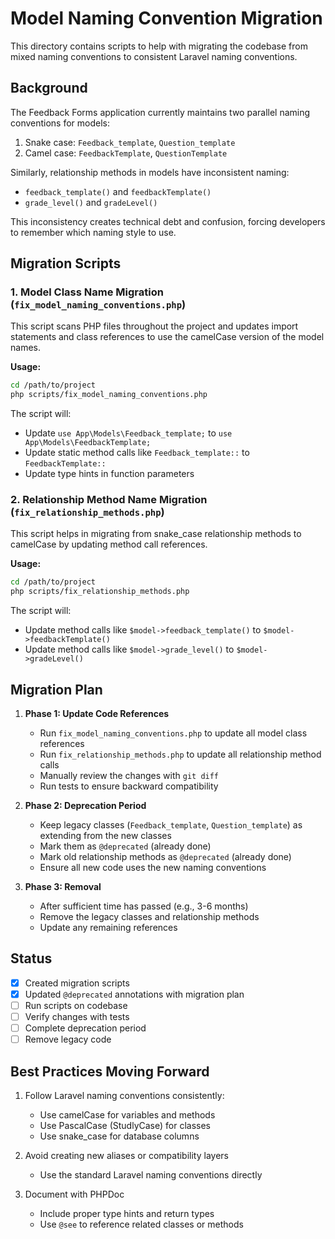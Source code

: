 # Model Naming Convention Migration

This directory contains scripts to help with migrating the codebase from mixed naming conventions to consistent Laravel naming conventions.

## Background

The Feedback Forms application currently maintains two parallel naming conventions for models:

1. Snake case: `Feedback_template`, `Question_template`
2. Camel case: `FeedbackTemplate`, `QuestionTemplate`

Similarly, relationship methods in models have inconsistent naming:

- `feedback_template()` and `feedbackTemplate()`
- `grade_level()` and `gradeLevel()`

This inconsistency creates technical debt and confusion, forcing developers to remember which naming style to use.

## Migration Scripts

### 1. Model Class Name Migration (`fix_model_naming_conventions.php`)

This script scans PHP files throughout the project and updates import statements and class references to use the camelCase version of the model names.

**Usage:**

```bash
cd /path/to/project
php scripts/fix_model_naming_conventions.php
```

The script will:
- Update `use App\Models\Feedback_template;` to `use App\Models\FeedbackTemplate;`
- Update static method calls like `Feedback_template::` to `FeedbackTemplate::`
- Update type hints in function parameters

### 2. Relationship Method Name Migration (`fix_relationship_methods.php`)

This script helps in migrating from snake_case relationship methods to camelCase by updating method call references.

**Usage:**

```bash
cd /path/to/project
php scripts/fix_relationship_methods.php
```

The script will:
- Update method calls like `$model->feedback_template()` to `$model->feedbackTemplate()`
- Update method calls like `$model->grade_level()` to `$model->gradeLevel()`

## Migration Plan

1. **Phase 1: Update Code References**
   - Run `fix_model_naming_conventions.php` to update all model class references
   - Run `fix_relationship_methods.php` to update all relationship method calls
   - Manually review the changes with `git diff`
   - Run tests to ensure backward compatibility

2. **Phase 2: Deprecation Period**
   - Keep legacy classes (`Feedback_template`, `Question_template`) as extending from the new classes
   - Mark them as `@deprecated` (already done)
   - Mark old relationship methods as `@deprecated` (already done)
   - Ensure all new code uses the new naming conventions

3. **Phase 3: Removal**
   - After sufficient time has passed (e.g., 3-6 months)
   - Remove the legacy classes and relationship methods
   - Update any remaining references

## Status

- [x] Created migration scripts
- [x] Updated `@deprecated` annotations with migration plan
- [ ] Run scripts on codebase
- [ ] Verify changes with tests
- [ ] Complete deprecation period
- [ ] Remove legacy code

## Best Practices Moving Forward

1. Follow Laravel naming conventions consistently:
   - Use camelCase for variables and methods
   - Use PascalCase (StudlyCase) for classes
   - Use snake_case for database columns

2. Avoid creating new aliases or compatibility layers
   - Use the standard Laravel naming conventions directly

3. Document with PHPDoc
   - Include proper type hints and return types
   - Use `@see` to reference related classes or methods